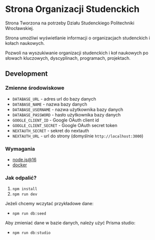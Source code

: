 # Strona Organizacji Studenckich

Strona Tworzona na potrzeby Działu Studenckiego Politechniki Wrocławskiej.

Strona umożliwi wyświetlanie informacji o organizacjach studenckich i kołach naukowych.

Pozwoli na wyszukiwanie organizacji studenckich i koł naukowych po słowach kluczowych, dyscyplinach, programach, projektach.

## Development

### Zmienne środowiskowe

- `DATABASE_URL` - adres url do bazy danych
- `DATABASE_NAME` - nazwa bazy danych
- `DATABASE_USERNAME` - nazwa użytkownika bazy danych
- `DATABASE_PASSWORD` - hasło użytkownika bazy danych
- `GOOGLE_CLIENT_ID` - Google OAuth client id
- `GOOGLE_CLIENT_SECRET` - Google OAuth secret token
- `NEXTAUTH_SECRET` - sekret do nextauth
- `NEXTAUTH_URL` - url do strony (domyślnie `http://localhost:3000`)

### Wymagania

- [node.js@16](https://nodejs.org/en/download/)
- [docker](https://docs.docker.com/get-docker/)

### Jak odpalić?

1. `npm install`
2. `npm run dev`

Jeżeli chcemy wczytać przykładowe dane:

- `npm run db:seed`

Aby zmieniać dane w bazie danych, należy użyć Prisma studio:

- `npm run db:studio`

